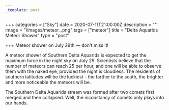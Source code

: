 ```yaml
---
_template: post
---
```





+++
categories = ["Sky"]
date = 2020-07-11T21:00:00Z
description = ""
image = "/images/meteor_.png"
tags = ["meteor"]
title = "Delta Aquarids Meteor Shower"
type = "post"

+++
Meteor shower on July 29th — don't miss it!

A meteor shower of Southern Delta Aquarids is expected to get the maximum force in the night sky on July 29. Scientists believe that the number of meteors can reach 25 per hour, and one will be able to observe them with the naked eye, provided the night is cloudless. The residents of southern latitudes will be the luckiest - the farther to the south, the brighter and more noticeable the meteors will be.

The Southern Delta Aquarids stream was formed after two comets first merged and then collapsed. Well, the inconstancy of comets only plays into our hands.
